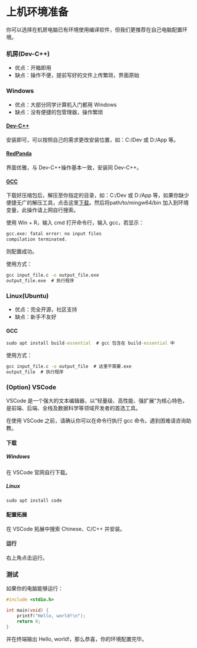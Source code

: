 # 上机环境准备



你可以选择在机房电脑已有环境使用编译软件，但我们更推荐在自己电脑配置环境。



### 机房(Dev-C++)

- 优点：开箱即用
- 缺点：操作不便，提前写好的文件上传繁琐，界面原始



### Windows

- 优点：大部分同学计算机入门都用 Windows
- 缺点：没有便捷的包管理器，操作繁琐

#### [Dev-C++](./assets/devcpp-5.1.1.0_64bit_setup.exe)

安装即可，可以按照自己的需求更改安装位置，如：C:/Dev 或 D:/App 等。



#### [RedPanda](./assets/RedPanda.C++.3.2.win64.MinGW64_11.4.Setup.exe)

界面优雅，与 Dev-C++操作基本一致，安装同 Dev-C++。



#### [GCC](./assets/x86_64-15.2.0-release-mcf-seh-ucrt-rt_v13-rev0.7z)

下载好压缩包后，解压至你指定的目录，如：C:/Dev 或 D:/App 等，如果你缺少便捷无广的解压工具，点击这里[下载](./assets/7z2409-x64.exe)。然后将path/to/mingw64/bin 加入到环境变量，此操作请上网自行搜索。

使用 Win + R，输入 cmd 打开命令行，输入 gcc，若显示：

```cmd
gcc.exe: fatal error: no input files
compilation terminated.
```

则配置成功。



使用方式：

```cmd
gcc input_file.c -o output_file.exe
output_file.exe  # 执行程序
```



### Linux(Ubuntu)

- 优点：完全开源，社区支持
- 缺点：新手不友好

#### GCC

```cmd
sudo apt install build-essential  # gcc 包含在 build-essential 中
```



使用方式：

```cmd
gcc input_file.c -o output_file  # 这里不需要.exe
output_file  # 执行程序
```



### (Option) VSCode

VSCode 是一个强大的文本编辑器，以“轻量级、高性能、强扩展”为核心特色，是前端、后端、全栈及数据科学等领域开发者的首选工具。

在使用 VSCode 之前，请确认你可以在命令行执行 gcc 命令。遇到困难请咨询助教。

#### 下载

##### Windows

在 VSCode 官网自行下载。

##### Linux

```cmd
sudo apt install code
```



#### 配置拓展

在 VSCode 拓展中搜索 Chinese、C/C++ 并安装。



#### 运行

右上角点击运行。



### 测试

如果你的电脑能够运行：

```c
#include <stdio.h>

int main(void) {
	printf("Hello, world!\n");
	return 0;
}
```

并在终端输出 Hello, world!，那么恭喜，你的环境配置完毕。
